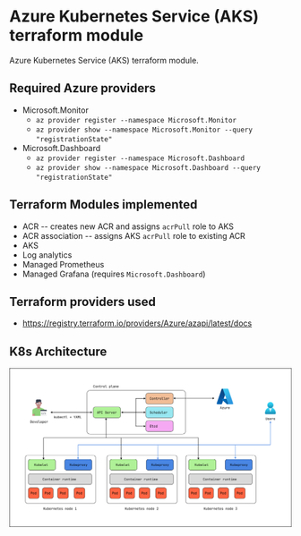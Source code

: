 # Azure Kubernetes Service (AKS) terraform module

Azure Kubernetes Service (AKS) terraform module.

## Required Azure providers

- Microsoft.Monitor
    - `az provider register --namespace Microsoft.Monitor`
    - `az provider show --namespace Microsoft.Monitor --query "registrationState"`
- Microsoft.Dashboard
    - `az provider register --namespace Microsoft.Dashboard`
    - `az provider show --namespace Microsoft.Dashboard --query "registrationState"`

## Terraform Modules implemented

- ACR -- creates new ACR and assigns `acrPull` role to AKS
- ACR association -- assigns AKS `acrPull` role to existing ACR
- AKS
- Log analytics
- Managed Prometheus
- Managed Grafana (requires `Microsoft.Dashboard`)

## Terraform providers used

- https://registry.terraform.io/providers/Azure/azapi/latest/docs

## K8s Architecture

![Kubernetes Architecture](./img/Kubernetes_architecture.png)

